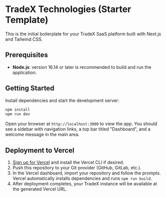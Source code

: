 # TradeX Technologies (Starter Template)

This is the initial boilerplate for your TradeX SaaS platform built with Next.js and Tailwind CSS.

## Prerequisites

- **Node.js**: version 16.14 or later is recommended to build and run the application.

## Getting Started

Install dependencies and start the development server:

```bash
npm install
npm run dev
```

Open your browser at `http://localhost:3000` to view the app. You should see a sidebar with navigation links, a top bar titled "Dashboard", and a welcome message in the main area.

## Deployment to Vercel

1. [Sign up for Vercel](https://vercel.com) and install the Vercel CLI if desired.
2. Push this repository to your Git provider (GitHub, GitLab, etc.).
3. In the Vercel dashboard, import your repository and follow the prompts. Vercel automatically installs dependencies and runs `npm run build`.
4. After deployment completes, your TradeX instance will be available at the generated Vercel URL.
